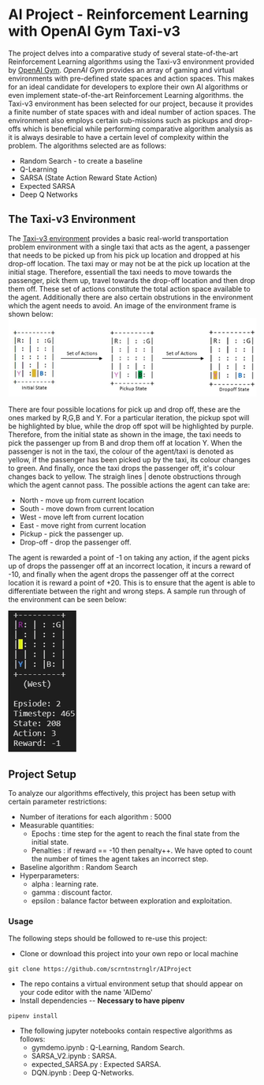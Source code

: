 # AI Project - Reinforcement Learning with OpenAI Gym Taxi-v3

The project delves into a comparative study of several state-of-the-art Reinforcement Learning algorithms using the Taxi-v3 environment provided by [OpenAI Gym](https://gym.openai.com/). _OpenAI Gym_ provides an array of gaming and virtual environments with pre-defined state spaces and action spaces. This makes for an ideal candidate for developers to explore their own AI algorithms or even implement state-of-the-art Reinforcement Learning algorithms. the Taxi-v3 environment has been selected for our project, because it provides a finite number of state spaces with and ideal number of action spaces. The environment also employs certain sub-missions such as pickups and drop-offs which is beneficial while performing comparative algorithm analysis as it is always desirable to have a certain level of complexity within the problem.
The algorithms selected are as follows:
* Random Search - to create a baseline
* Q-Learning
* SARSA (State Action Reward State Action)
* Expected SARSA
* Deep Q Networks

## The Taxi-v3 Environment ##

The [Taxi-v3 environment](https://gym.openai.com/envs/Taxi-v3/) provides a basic real-world transportation problem environment with a single taxi that acts as the agent, a passenger that needs to be picked up from his pick up location and dropped at his drop-off location. The taxi may or may not be at the pick up location at the initial stage. Therefore, essentiall the taxi needs to move towards the passenger, pick them up, travel towards the drop-off location and then drop them off. These set of actions constitute the total action space available to the agent. Additionally there are also certain obstrutions in the environment which the agent needs to avoid. An image of the environment frame is shown below:
![Picture alt](https://github.com/scrntnstrnglr/AIProject/blob/master/AIDemo/graphs/frames.png)

There are four possible locations for pick up and drop off, these are the ones marked by R,G,B and Y. For a particular iteration, the pickup spot will be highlighted by blue, while the drop off spot will be highlighted by purple. Therefore, from the initial state as shown in the image, the taxi needs to pick the passenger up from B and drop them off at location Y. When the passenger is not in the taxi, the colour of the agent/taxi is denoted as yellow, if the passenger has been picked up by the taxi, its colour changes to green. And finally, once the taxi drops the passenger off, it's colour changes back to yellow. The straigh lines | denote obstructions through which the agent cannot pass. The possible actions the agent can take are:
* North - move up from current location
* South - move down from current location
* West - move left from current location
* East - move right from current location
* Pickup - pick the passenger up.
* Drop-off - drop the passenger off.

The agent is rewarded a point of -1 on taking any action, if the agent picks up of drops the passenger off at an incorrect location, it incurs a reward of -10, and finally when the agent drops the passenger off at the correct location it is reward a point of +20. This is to ensure that the agent is able to differentiate between the right and wrong steps.
A sample run through of the environment can be seen below:


![run through](https://github.com/scrntnstrnglr/AIProject/blob/master/AIDemo/img/frames_sample.gif)

## Project Setup ##

To analyze our algorithms effectively, this project has been setup with certain parameter restrictions:
* Number of iterations for each algorithm : 5000
* Measurable quantities: 
    - Epochs : time step for the agent to reach the final state from the initial state.
    - Penalties : if reward == -10 then penalty++. We have opted to count the number of times the agent takes an incorrect step.
* Baseline algorithm : Random Search
* Hyperparameters:
    - alpha : learning rate.
    - gamma : discount factor.
    - epsilon : balance factor between exploration and exploitation.

### Usage ###
The following steps should be followed to re-use this project:
* Clone or download this project into your own repo or local machine
```
git clone https://github.com/scrntnstrnglr/AIProject
```
* The repo contains a virtual environment setup that should appear on your code editor with the name 'AIDemo'
* Install dependencies -- __Necessary to have pipenv__
```
pipenv install
```
* The following jupyter notebooks contain respective algorithms as follows:
    - gymdemo.ipynb : Q-Learning, Random Search.
    - SARSA_V2.ipynb : SARSA.
    - expected_SARSA.py : Expected SARSA.
    - DQN.ipynb : Deep Q-Networks.